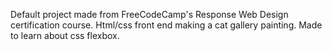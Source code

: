 Default project made from FreeCodeCamp's Response Web Design certification course. 
Html/css front end making a cat gallery painting. Made to learn about css flexbox.
